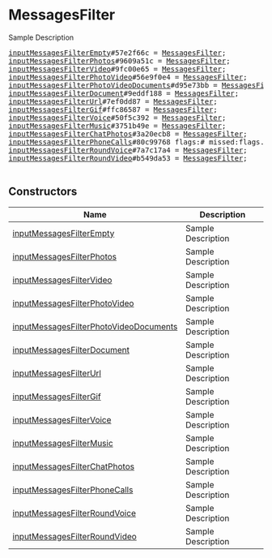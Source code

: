 # MessagesFilter

Sample Description

<pre>
<a href="../constructor/inputMessagesFilterEmpty.md">inputMessagesFilterEmpty</a>#57e2f66c = <a href="../type/MessagesFilter.md">MessagesFilter</a>;
<a href="../constructor/inputMessagesFilterPhotos.md">inputMessagesFilterPhotos</a>#9609a51c = <a href="../type/MessagesFilter.md">MessagesFilter</a>;
<a href="../constructor/inputMessagesFilterVideo.md">inputMessagesFilterVideo</a>#9fc00e65 = <a href="../type/MessagesFilter.md">MessagesFilter</a>;
<a href="../constructor/inputMessagesFilterPhotoVideo.md">inputMessagesFilterPhotoVideo</a>#56e9f0e4 = <a href="../type/MessagesFilter.md">MessagesFilter</a>;
<a href="../constructor/inputMessagesFilterPhotoVideoDocuments.md">inputMessagesFilterPhotoVideoDocuments</a>#d95e73bb = <a href="../type/MessagesFilter.md">MessagesFilter</a>;
<a href="../constructor/inputMessagesFilterDocument.md">inputMessagesFilterDocument</a>#9eddf188 = <a href="../type/MessagesFilter.md">MessagesFilter</a>;
<a href="../constructor/inputMessagesFilterUrl.md">inputMessagesFilterUrl</a>#7ef0dd87 = <a href="../type/MessagesFilter.md">MessagesFilter</a>;
<a href="../constructor/inputMessagesFilterGif.md">inputMessagesFilterGif</a>#ffc86587 = <a href="../type/MessagesFilter.md">MessagesFilter</a>;
<a href="../constructor/inputMessagesFilterVoice.md">inputMessagesFilterVoice</a>#50f5c392 = <a href="../type/MessagesFilter.md">MessagesFilter</a>;
<a href="../constructor/inputMessagesFilterMusic.md">inputMessagesFilterMusic</a>#3751b49e = <a href="../type/MessagesFilter.md">MessagesFilter</a>;
<a href="../constructor/inputMessagesFilterChatPhotos.md">inputMessagesFilterChatPhotos</a>#3a20ecb8 = <a href="../type/MessagesFilter.md">MessagesFilter</a>;
<a href="../constructor/inputMessagesFilterPhoneCalls.md">inputMessagesFilterPhoneCalls</a>#80c99768 flags:# missed:flags.0?<a href="../type/true.md">true</a> = <a href="../type/MessagesFilter.md">MessagesFilter</a>;
<a href="../constructor/inputMessagesFilterRoundVoice.md">inputMessagesFilterRoundVoice</a>#7a7c17a4 = <a href="../type/MessagesFilter.md">MessagesFilter</a>;
<a href="../constructor/inputMessagesFilterRoundVideo.md">inputMessagesFilterRoundVideo</a>#b549da53 = <a href="../type/MessagesFilter.md">MessagesFilter</a>;

</pre>

## Constructors

| Name | Description |
|------|-------------|
| [inputMessagesFilterEmpty](../constructor/inputMessagesFilterEmpty.md) | Sample Description |
| [inputMessagesFilterPhotos](../constructor/inputMessagesFilterPhotos.md) | Sample Description |
| [inputMessagesFilterVideo](../constructor/inputMessagesFilterVideo.md) | Sample Description |
| [inputMessagesFilterPhotoVideo](../constructor/inputMessagesFilterPhotoVideo.md) | Sample Description |
| [inputMessagesFilterPhotoVideoDocuments](../constructor/inputMessagesFilterPhotoVideoDocuments.md) | Sample Description |
| [inputMessagesFilterDocument](../constructor/inputMessagesFilterDocument.md) | Sample Description |
| [inputMessagesFilterUrl](../constructor/inputMessagesFilterUrl.md) | Sample Description |
| [inputMessagesFilterGif](../constructor/inputMessagesFilterGif.md) | Sample Description |
| [inputMessagesFilterVoice](../constructor/inputMessagesFilterVoice.md) | Sample Description |
| [inputMessagesFilterMusic](../constructor/inputMessagesFilterMusic.md) | Sample Description |
| [inputMessagesFilterChatPhotos](../constructor/inputMessagesFilterChatPhotos.md) | Sample Description |
| [inputMessagesFilterPhoneCalls](../constructor/inputMessagesFilterPhoneCalls.md) | Sample Description |
| [inputMessagesFilterRoundVoice](../constructor/inputMessagesFilterRoundVoice.md) | Sample Description |
| [inputMessagesFilterRoundVideo](../constructor/inputMessagesFilterRoundVideo.md) | Sample Description |

